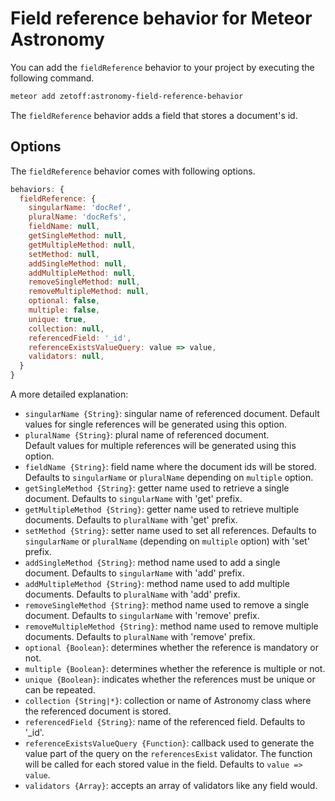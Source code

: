 # Field reference behavior for Meteor Astronomy

You can add the `fieldReference` behavior to your project by executing the following command.

```sh
meteor add zetoff:astronomy-field-reference-behavior
```

The `fieldReference` behavior adds a field that stores a document's id.

## Options

The `fieldReference` behavior comes with following options.

```js
behaviors: {
  fieldReference: {
    singularName: 'docRef',
    pluralName: 'docRefs',
    fieldName: null,
    getSingleMethod: null,
    getMultipleMethod: null,
    setMethod: null,
    addSingleMethod: null,
    addMultipleMethod: null,
    removeSingleMethod: null,
    removeMultipleMethod: null,
    optional: false,
    multiple: false,
    unique: true,
    collection: null,
    referencedField: '_id',
    referenceExistsValueQuery: value => value,
    validators: null,
  }
}
```

A more detailed explanation:

- ```singularName {String}```: singular name of referenced document. 
Default values for single references will be generated using this option.
- ```pluralName {String}```: plural name of referenced document.  
Default values for multiple references will be generated using this option.
- ```fieldName {String}```: field name where the document ids will be stored. 
Defaults to ```singularName``` or ```pluralName``` depending on 
```multiple``` option.
- ```getSingleMethod {String}```: getter name used to retrieve a single 
document. Defaults to ```singularName``` with 'get' prefix.
- ```getMultipleMethod {String}```: getter name used to retrieve multiple 
documents. Defaults to ```pluralName``` with 'get' prefix.
- ```setMethod {String}```: setter name used to set all references. 
Defaults to ```singularName``` or ```pluralName``` (depending on ```multiple```
 option) with 'set' prefix.
- ```addSingleMethod {String}```: method name used to add a single document. 
Defaults to ```singularName``` with 'add' prefix.
- ```addMultipleMethod {String}```: method name used to add multiple documents. 
Defaults to ```pluralName``` with 'add' prefix.
- ```removeSingleMethod {String}```: method name used to remove a single 
document. Defaults to ```singularName``` with 'remove' prefix.
- ```removeMultipleMethod {String}```: method name used to remove multiple 
documents. Defaults to ```pluralName``` with 'remove' prefix.
- ```optional {Boolean}```: determines whether the reference is mandatory or 
not.
- ```multiple {Boolean}```: determines whether the reference is multiple or not.
- ```unique {Boolean}```: indicates whether the references must be unique or 
can be repeated.
- ```collection {String|*}```: collection or name of Astronomy class where the 
referenced document is stored.
- ```referencedField {String}```: name of the referenced field. Defaults to 
'_id'.
- ```referenceExistsValueQuery {Function}```: callback used to generate the 
value part of the query on the `referencesExist` validator. The function will
 be called for each stored value in the field. Defaults to `value => value`.
- ```validators {Array}```: accepts an array of validators like any field would.

